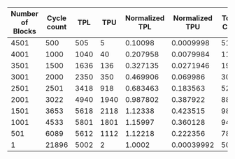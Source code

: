 | Number of Blocks | Cycle count | TPL | TPU | Normalized TPL | Normalized TPU | Total Cost | Normalized Total Cost |
| - | - | - | - | - | - | - | - |
4501 |500 | 505 | 5 | 0.10098 | 0.0009998 | 515 | 0.102979 |
4001 |1000 | 1040 | 40 | 0.207958 | 0.0079984 | 1120 | 0.223955 |
3501 |1500 | 1636 | 136 | 0.327135 | 0.0271946 | 1908 | 0.381524 |
3001 |2000 | 2350 | 350 | 0.469906 | 0.069986 | 3050 | 0.609878 |
2501 |2501 | 3418 | 918 | 0.683463 | 0.183563 | 5254 | 1.05059 |
2001 |3022 | 4940 | 1940 | 0.987802 | 0.387922 | 8820 | 1.76365 |
1501 |3653 | 5618 | 2118 | 1.12338 | 0.423515 | 9854 | 1.97041 |
1001 |4533 | 5801 | 1801 | 1.15997 | 0.360128 | 9403 | 1.88022 |
501 |6089 | 5612 | 1112 | 1.12218 | 0.222356 | 7836 | 1.56689 |
1 |21896 | 5002 | 2 | 1.0002 | 0.00039992 | 5006 | 1.001 |

